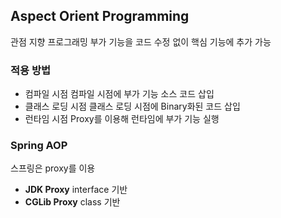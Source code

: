 ## Aspect Orient Programming
관점 지향 프로그래밍
부가 기능을 코드 수정 없이 핵심 기능에 추가 가능
### 적용 방법
- 컴파일 시점
  컴파일 시점에 부가 기능 소스 코드 삽입
- 클래스 로딩 시점
  클래스 로딩 시점에 Binary화된 코드 삽입
- 런타임 시점
  Proxy를 이용해 런타임에 부가 기능 실행
### Spring AOP
스프링은 proxy를 이용
- **JDK Proxy**
  interface 기반
- **CGLib Proxy**
  class 기반
